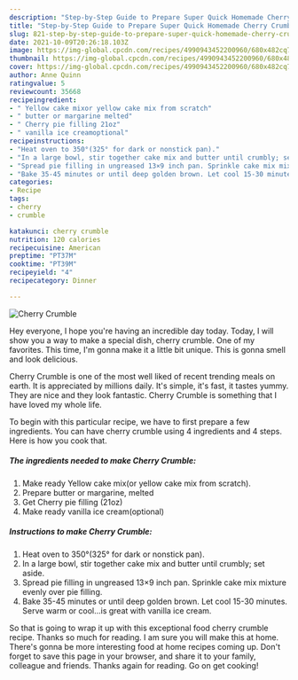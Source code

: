 ```yaml
---
description: "Step-by-Step Guide to Prepare Super Quick Homemade Cherry Crumble"
title: "Step-by-Step Guide to Prepare Super Quick Homemade Cherry Crumble"
slug: 821-step-by-step-guide-to-prepare-super-quick-homemade-cherry-crumble
date: 2021-10-09T20:26:18.103Z
image: https://img-global.cpcdn.com/recipes/4990943452200960/680x482cq70/cherry-crumble-recipe-main-photo.jpg
thumbnail: https://img-global.cpcdn.com/recipes/4990943452200960/680x482cq70/cherry-crumble-recipe-main-photo.jpg
cover: https://img-global.cpcdn.com/recipes/4990943452200960/680x482cq70/cherry-crumble-recipe-main-photo.jpg
author: Anne Quinn
ratingvalue: 5
reviewcount: 35668
recipeingredient:
- " Yellow cake mixor yellow cake mix from scratch"
- " butter or margarine melted"
- " Cherry pie filling 21oz"
- " vanilla ice creamoptional"
recipeinstructions:
- "Heat oven to 350°(325° for dark or nonstick pan)."
- "In a large bowl, stir together cake mix and butter until crumbly; set aside."
- "Spread pie filling in ungreased 13×9 inch pan. Sprinkle cake mix mixture evenly over pie filling."
- "Bake 35-45 minutes or until deep golden brown. Let cool 15-30 minutes. Serve warm or cool...is great with vanilla ice cream."
categories:
- Recipe
tags:
- cherry
- crumble

katakunci: cherry crumble 
nutrition: 120 calories
recipecuisine: American
preptime: "PT37M"
cooktime: "PT39M"
recipeyield: "4"
recipecategory: Dinner

---
```



![Cherry Crumble](https://img-global.cpcdn.com/recipes/4990943452200960/680x482cq70/cherry-crumble-recipe-main-photo.jpg)

Hey everyone, I hope you're having an incredible day today. Today, I will show you a way to make a special dish, cherry crumble. One of my favorites. This time, I'm gonna make it a little bit unique. This is gonna smell and look delicious.



Cherry Crumble is one of the most well liked of recent trending meals on earth. It is appreciated by millions daily. It's simple, it's fast, it tastes yummy. They are nice and they look fantastic. Cherry Crumble is something that I have loved my whole life.


To begin with this particular recipe, we have to first prepare a few ingredients. You can have cherry crumble using 4 ingredients and 4 steps. Here is how you cook that.

<!--inarticleads1-->

##### The ingredients needed to make Cherry Crumble:

1. Make ready  Yellow cake mix(or yellow cake mix from scratch).
1. Prepare  butter or margarine, melted
1. Get  Cherry pie filling (21oz)
1. Make ready  vanilla ice cream(optional)




<!--inarticleads2-->

##### Instructions to make Cherry Crumble:

1. Heat oven to 350°(325° for dark or nonstick pan).
1. In a large bowl, stir together cake mix and butter until crumbly; set aside.
1. Spread pie filling in ungreased 13×9 inch pan. Sprinkle cake mix mixture evenly over pie filling.
1. Bake 35-45 minutes or until deep golden brown. Let cool 15-30 minutes. Serve warm or cool...is great with vanilla ice cream.




So that is going to wrap it up with this exceptional food cherry crumble recipe. Thanks so much for reading. I am sure you will make this at home. There's gonna be more interesting food at home recipes coming up. Don't forget to save this page in your browser, and share it to your family, colleague and friends. Thanks again for reading. Go on get cooking!
